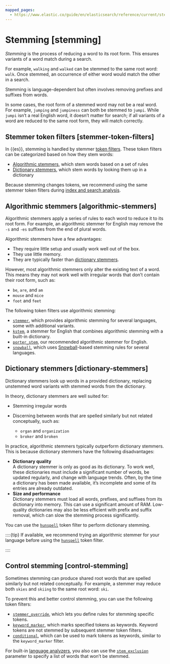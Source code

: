 ```yaml
---
mapped_pages:
  - https://www.elastic.co/guide/en/elasticsearch/reference/current/stemming.html
---
```


# Stemming [stemming]

*Stemming* is the process of reducing a word to its root form. This ensures variants of a word match during a search.

For example, `walking` and `walked` can be stemmed to the same root word: `walk`. Once stemmed, an occurrence of either word would match the other in a search.

Stemming is language-dependent but often involves removing prefixes and suffixes from words.

In some cases, the root form of a stemmed word may not be a real word. For example, `jumping` and `jumpiness` can both be stemmed to `jumpi`. While `jumpi` isn’t a real English word, it doesn’t matter for search; if all variants of a word are reduced to the same root form, they will match correctly.

## Stemmer token filters [stemmer-token-filters]

In {{es}}, stemming is handled by stemmer [token filters](anatomy-of-an-analyzer.md#analyzer-anatomy-token-filters). These token filters can be categorized based on how they stem words:

* [Algorithmic stemmers](#algorithmic-stemmers), which stem words based on a set of rules
* [Dictionary stemmers](#dictionary-stemmers), which stem words by looking them up in a dictionary

Because stemming changes tokens, we recommend using the same stemmer token filters during [index and search analysis](index-search-analysis.md).


## Algorithmic stemmers [algorithmic-stemmers]

Algorithmic stemmers apply a series of rules to each word to reduce it to its root form. For example, an algorithmic stemmer for English may remove the `-s` and `-es` suffixes from the end of plural words.

Algorithmic stemmers have a few advantages:

* They require little setup and usually work well out of the box.
* They use little memory.
* They are typically faster than [dictionary stemmers](#dictionary-stemmers).

However, most algorithmic stemmers only alter the existing text of a word. This means they may not work well with irregular words that don’t contain their root form, such as:

* `be`, `are`, and `am`
* `mouse` and `mice`
* `foot` and `feet`

The following token filters use algorithmic stemming:

* [`stemmer`](asciidocalypse://docs/elasticsearch/docs/reference/data-analysis/text-analysis/analysis-stemmer-tokenfilter.md), which provides algorithmic stemming for several languages, some with additional variants.
* [`kstem`](asciidocalypse://docs/elasticsearch/docs/reference/data-analysis/text-analysis/analysis-kstem-tokenfilter.md), a stemmer for English that combines algorithmic stemming with a built-in dictionary.
* [`porter_stem`](asciidocalypse://docs/elasticsearch/docs/reference/data-analysis/text-analysis/analysis-porterstem-tokenfilter.md), our recommended algorithmic stemmer for English.
* [`snowball`](asciidocalypse://docs/elasticsearch/docs/reference/data-analysis/text-analysis/analysis-snowball-tokenfilter.md), which uses [Snowball](https://snowballstem.org/)-based stemming rules for several languages.


## Dictionary stemmers [dictionary-stemmers]

Dictionary stemmers look up words in a provided dictionary, replacing unstemmed word variants with stemmed words from the dictionary.

In theory, dictionary stemmers are well suited for:

* Stemming irregular words
* Discerning between words that are spelled similarly but not related conceptually, such as:

    * `organ` and `organization`
    * `broker` and `broken`


In practice, algorithmic stemmers typically outperform dictionary stemmers. This is because dictionary stemmers have the following disadvantages:

* **Dictionary quality**<br> A dictionary stemmer is only as good as its dictionary. To work well, these dictionaries must include a significant number of words, be updated regularly, and change with language trends. Often, by the time a dictionary has been made available, it’s incomplete and some of its entries are already outdated.
* **Size and performance**<br> Dictionary stemmers must load all words, prefixes, and suffixes from its dictionary into memory. This can use a significant amount of RAM. Low-quality dictionaries may also be less efficient with prefix and suffix removal, which can slow the stemming process significantly.

You can use the [`hunspell`](asciidocalypse://docs/elasticsearch/docs/reference/data-analysis/text-analysis/analysis-hunspell-tokenfilter.md) token filter to perform dictionary stemming.

::::{tip} 
If available, we recommend trying an algorithmic stemmer for your language before using the [`hunspell`](asciidocalypse://docs/elasticsearch/docs/reference/data-analysis/text-analysis/analysis-hunspell-tokenfilter.md) token filter.

::::



## Control stemming [control-stemming]

Sometimes stemming can produce shared root words that are spelled similarly but not related conceptually. For example, a stemmer may reduce both `skies` and `skiing` to the same root word: `ski`.

To prevent this and better control stemming, you can use the following token filters:

* [`stemmer_override`](asciidocalypse://docs/elasticsearch/docs/reference/data-analysis/text-analysis/analysis-stemmer-override-tokenfilter.md), which lets you define rules for stemming specific tokens.
* [`keyword_marker`](asciidocalypse://docs/elasticsearch/docs/reference/data-analysis/text-analysis/analysis-keyword-marker-tokenfilter.md), which marks specified tokens as keywords. Keyword tokens are not stemmed by subsequent stemmer token filters.
* [`conditional`](asciidocalypse://docs/elasticsearch/docs/reference/data-analysis/text-analysis/analysis-condition-tokenfilter.md), which can be used to mark tokens as keywords, similar to the `keyword_marker` filter.

For built-in [language analyzers](asciidocalypse://docs/elasticsearch/docs/reference/data-analysis/text-analysis/analysis-lang-analyzer.md), you also can use the [`stem_exclusion`](asciidocalypse://docs/elasticsearch/docs/reference/data-analysis/text-analysis/analysis-lang-analyzer.md#_excluding_words_from_stemming) parameter to specify a list of words that won’t be stemmed.


